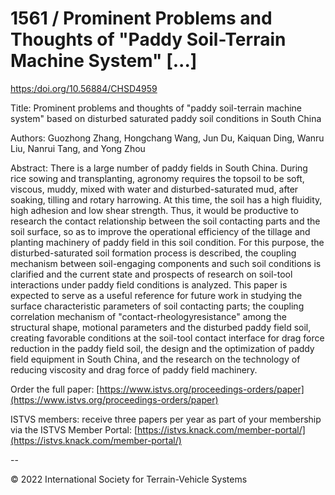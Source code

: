 # 1561 / Prominent Problems and Thoughts of "Paddy Soil-Terrain Machine System" \[...]

[https:/doi.org/10.56884/CHSD4959](https://https/doi.org/10.56884/CHSD4959)

Title: Prominent problems and thoughts of "paddy soil-terrain machine system" based on disturbed saturated paddy soil conditions in South China

Authors: Guozhong Zhang, Hongchang Wang, Jun Du, Kaiquan Ding, Wanru Liu, Nanrui Tang, and Yong Zhou

Abstract: There is a large number of paddy fields in South China. During rice sowing and transplanting, agronomy requires the topsoil to be soft, viscous, muddy, mixed with water and disturbed-saturated mud, after soaking, tilling and rotary harrowing. At this time, the soil has a high fluidity, high adhesion and low shear strength. Thus, it would be productive to research the contact relationship between the soil contacting parts and the soil surface, so as to improve the operational efficiency of the tillage and planting machinery of paddy field in this soil condition. For this purpose, the disturbed-saturated soil formation process is described, the coupling mechanism between soil-engaging components and such soil conditions is clarified and the current state and prospects of research on soil-tool interactions under paddy field conditions is analyzed. This paper is expected to serve as a useful reference for future work in studying the surface characteristic parameters of soil contacting parts; the coupling correlation mechanism of "contact-rheologyresistance" among the structural shape, motional parameters and the disturbed paddy field soil, creating favorable conditions at the soil-tool contact interface for drag force reduction in the paddy field soil, the design and the optimization of paddy field equipment in South China, and the research on the technology of reducing viscosity and drag force of paddy field machinery.

Order the full paper: [https://www.istvs.org/proceedings-orders/paper](https://www.istvs.org/proceedings-orders/paper)

ISTVS members: receive three papers per year as part of your membership via the ISTVS Member Portal: [https://istvs.knack.com/member-portal/](https://istvs.knack.com/member-portal/)

\--

© 2022 International Society for Terrain-Vehicle Systems
